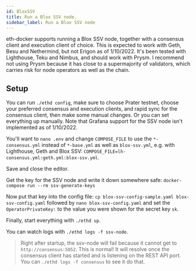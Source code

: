 ```yaml
---
id: BloxSSV
title: Run a Blox SSV node.
sidebar_label: Run a Blox SSV node
---
```


eth-docker supports running a Blox SSV node, together with a consensus client and execution client of choice. This is expected to work with Geth, Besu and Nethermind, but not Erigon as of 1/10/2022. It's been tested with Lighthouse, Teku and Nimbus, and should work with Prysm. I recommend not using Prysm because it has close to a supermajority of validators, which carries risk for node operators as well as the chain.

## Setup

You can run `./ethd config`, make sure to choose Prater testnet, choose your preferred consensus and execution clients, and rapid sync for the consensus client, then make some manual changes. Or you can set everything up manually.
Note that Grafana support for the SSV node isn't implemented as of 1/10/2022.

You'll want to `nano .env` and change `COMPOSE_FILE` to use the `*-consensus.yml` instead of `*-base.yml` as well as `blox-ssv.yml`, e.g. with Lighthouse, Geth and Blox SSV: `COMPOSE_FILE=lh-consensus.yml:geth.yml:blox-ssv.yml`.

Save and close the editor.

Get the key for the SSV node and write it down somewhere safe: `docker-compose run --rm ssv-generate-keys`

Now put that key into the config file: `cp blox-ssv-config-sample.yaml blox-ssv-config.yaml` followed by `nano blox-ssv-config.yaml` and set the `OperatorPrivateKey:` to the value you were shown for the secret key `sk`.

Finally, start everything with `./ethd up`.

You can watch logs with `./ethd logs -f ssv-node`.

>Right after startup, the ssv-node will fail because it cannot get to `http://consensus:5052`. This is normal! It will resolve once the consensus client has started and is listening on the REST API port. You can `./ethd logs -f consensus` to see it do that.
